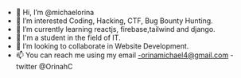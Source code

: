 - 👋 Hi, I’m @michaelorina
- 👀 I’m interested Coding, Hacking, CTF, Bug Bounty Hunting.
- 🌱 I’m currently learning reactjs, firebase,tailwind and django.
- 🌱 I'm a student in the field of IT.
- 💞️ I’m looking to collaborate in Website Development.
- 📫 You can reach me using my email -orinamichael4@gmail.com - twitter @OrinahC

<!---
michaelorina/michaelorina is a ✨ special ✨ repository because its `README.md` (this file) appears on your GitHub profile.
You can click the Preview link to take a look at your changes.
--->
